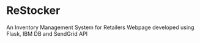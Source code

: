# ReStocker
An Inventory Management System for Retailers Webpage developed using Flask, IBM DB and SendGrid API
